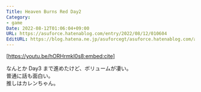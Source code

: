```yaml
---
Title: Heaven Burns Red Day2
Category:
- game
Date: 2022-08-12T01:06:04+09:00
URL: https://asuforce.hatenablog.com/entry/2022/08/12/010604
EditURL: https://blog.hatena.ne.jp/asuforcegt/asuforce.hatenablog.com/atom/entry/4207112889907836033
---
```


[https://youtu.be/hORHrmkl0s8:embed:cite]

なんとか Day3 まで進めたけど、ボリュームが凄い。  
普通に話も面白い。  
推しはカレンちゃん。
